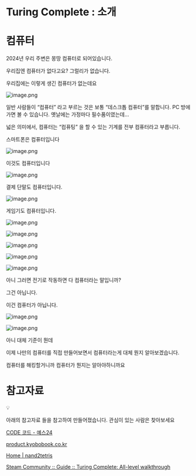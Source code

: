 # Turing Complete : 소개

# 컴퓨터

2024년 우리 주변은 몽땅 컴퓨터로 되어있습니다.

우리집엔 컴퓨터가 없다고요? 그럴리가 없습니다.

우리집에는 이렇게 생긴 컴퓨터가 없는데요

![image.png](Turing%20Complete%20%E1%84%89%E1%85%A9%E1%84%80%E1%85%A2%201bc80ae0869c81bf95c3de8eb024fe5e/image.png)

일반 사람들이 “컴퓨터” 라고 부르는 것은 보통 “데스크톱 컴퓨터”를 말합니다. PC 방에 가면 볼 수 있습니다. 옛날에는 가정마다 필수품이였는데…

넓은 의미에서, 컴퓨터는 “컴퓨팅” 을 할 수 있는 기계를 전부 컴퓨터라고 부릅니다.

스마트폰은 컴퓨터입니다

![image.png](Turing%20Complete%20%E1%84%89%E1%85%A9%E1%84%80%E1%85%A2%201bc80ae0869c81bf95c3de8eb024fe5e/image%201.png)

이것도 컴퓨터입니다

![image.png](Turing%20Complete%20%E1%84%89%E1%85%A9%E1%84%80%E1%85%A2%201bc80ae0869c81bf95c3de8eb024fe5e/image%202.png)

결제 단말도 컴퓨터입니다.

![image.png](Turing%20Complete%20%E1%84%89%E1%85%A9%E1%84%80%E1%85%A2%201bc80ae0869c81bf95c3de8eb024fe5e/image%203.png)

게임기도 컴퓨터입니다.

![image.png](Turing%20Complete%20%E1%84%89%E1%85%A9%E1%84%80%E1%85%A2%201bc80ae0869c81bf95c3de8eb024fe5e/image%204.png)

![image.png](Turing%20Complete%20%E1%84%89%E1%85%A9%E1%84%80%E1%85%A2%201bc80ae0869c81bf95c3de8eb024fe5e/image%205.png)

![image.png](Turing%20Complete%20%E1%84%89%E1%85%A9%E1%84%80%E1%85%A2%201bc80ae0869c81bf95c3de8eb024fe5e/image%206.png)

![image.png](Turing%20Complete%20%E1%84%89%E1%85%A9%E1%84%80%E1%85%A2%201bc80ae0869c81bf95c3de8eb024fe5e/image%207.png)

![image.png](Turing%20Complete%20%E1%84%89%E1%85%A9%E1%84%80%E1%85%A2%201bc80ae0869c81bf95c3de8eb024fe5e/image%208.png)

아니 그러면 전기로 작동하면 다 컴퓨터라는 말입니까?

그건 아닙니다.

이건 컴퓨터가 아닙니다.

![image.png](Turing%20Complete%20%E1%84%89%E1%85%A9%E1%84%80%E1%85%A2%201bc80ae0869c81bf95c3de8eb024fe5e/image%209.png)

![image.png](Turing%20Complete%20%E1%84%89%E1%85%A9%E1%84%80%E1%85%A2%201bc80ae0869c81bf95c3de8eb024fe5e/image%2010.png)

아니 대체 기준이 뭔데

이제 나만의 컴퓨터를 직접 만들어보면서 컴퓨터라는게 대체 뭔지 알아보겠습니다.

컴퓨터를 해킹할거니까 컴퓨터가 뭔지는 알아야하니까요

# 참고자료


💡

아래의 참고자료 들을 참고하여 만들어졌습니다.
관심이 있는 사람은 찾아보세요

</aside>

[CODE 코드 - 예스24](https://www.yes24.com/Product/Goods/16667186)

[product.kyobobook.co.kr](https://product.kyobobook.co.kr/detail/S000201485097)

[Home | nand2tetris](https://www.nand2tetris.org/)

[Steam Community :: Guide :: Turing Complete: All-level walkthrough](https://steamcommunity.com/sharedfiles/filedetails/?id=3058316651)